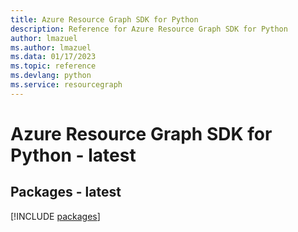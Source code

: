 ```yaml
---
title: Azure Resource Graph SDK for Python
description: Reference for Azure Resource Graph SDK for Python
author: lmazuel
ms.author: lmazuel
ms.data: 01/17/2023
ms.topic: reference
ms.devlang: python
ms.service: resourcegraph
---
```

# Azure Resource Graph SDK for Python - latest
## Packages - latest
[!INCLUDE [packages](resource-graph-index.md)]